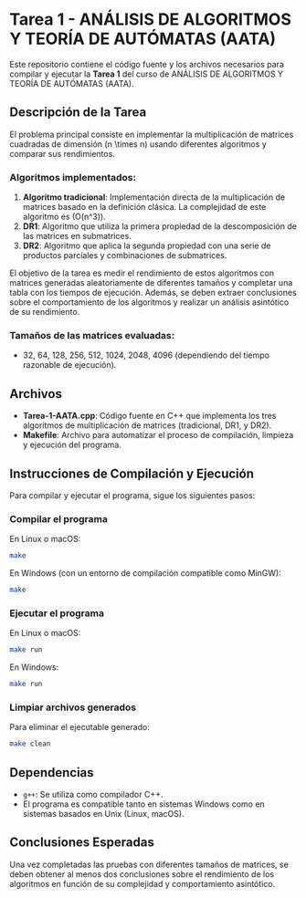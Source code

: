 

# Tarea 1 - ANÁLISIS DE ALGORITMOS Y TEORÍA DE AUTÓMATAS (AATA)

Este repositorio contiene el código fuente y los archivos necesarios para compilar y ejecutar la **Tarea 1** del curso de ANÁLISIS DE ALGORITMOS Y TEORÍA DE AUTÓMATAS (AATA).

## Descripción de la Tarea

El problema principal consiste en implementar la multiplicación de matrices cuadradas de dimensión \(n \times n\) usando diferentes algoritmos y comparar sus rendimientos.

### Algoritmos implementados:

1. **Algoritmo tradicional**: Implementación directa de la multiplicación de matrices basado en la definición clásica. La complejidad de este algoritmo es \(O(n^3)\).
2. **DR1**: Algoritmo que utiliza la primera propiedad de la descomposición de las matrices en submatrices.
3. **DR2**: Algoritmo que aplica la segunda propiedad con una serie de productos parciales y combinaciones de submatrices.

El objetivo de la tarea es medir el rendimiento de estos algoritmos con matrices generadas aleatoriamente de diferentes tamaños y completar una tabla con los tiempos de ejecución. Además, se deben extraer conclusiones sobre el comportamiento de los algoritmos y realizar un análisis asintótico de su rendimiento.

### Tamaños de las matrices evaluadas:

- 32, 64, 128, 256, 512, 1024, 2048, 4096 (dependiendo del tiempo razonable de ejecución).

## Archivos

- **Tarea-1-AATA.cpp**: Código fuente en C++ que implementa los tres algoritmos de multiplicación de matrices (tradicional, DR1, y DR2).
- **Makefile**: Archivo para automatizar el proceso de compilación, limpieza y ejecución del programa.

## Instrucciones de Compilación y Ejecución

Para compilar y ejecutar el programa, sigue los siguientes pasos:

### Compilar el programa

En Linux o macOS:

```bash
make
```

En Windows (con un entorno de compilación compatible como MinGW):

```bash
make
```

### Ejecutar el programa

En Linux o macOS:

```bash
make run
```

En Windows:

```bash
make run
```

### Limpiar archivos generados

Para eliminar el ejecutable generado:

```bash
make clean
```

## Dependencias

- `g++`: Se utiliza como compilador C++.
- El programa es compatible tanto en sistemas Windows como en sistemas basados en Unix (Linux, macOS).

## Conclusiones Esperadas

Una vez completadas las pruebas con diferentes tamaños de matrices, se deben obtener al menos dos conclusiones sobre el rendimiento de los algoritmos en función de su complejidad y comportamiento asintótico.
